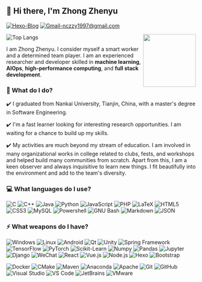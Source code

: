 ## 👋 Hi there, I'm Zhong Zhenyu

[![Hexo-Blog](https://img.shields.io/badge/Blog-blog.alumik.cn-EAEAEA?logo=hexo&logoColor=white&labelColor=0E83CD)](https://blog.alumik.cn/)
[![Gmail-nczzy1997@gmail.com](https://img.shields.io/badge/Gmail-nczzy1997@gmail%2Ecom-EAEAEA?logo=gmail&logoColor=white&labelColor=D14836)](mailto:nczzy1997@gmail.com)

![Top Langs](https://github-readme-stats-git-masterrstaa-rickstaa.vercel.app/api/top-langs/?username=AlumiK&hide=Jupyter%20Notebook&layout=compact)
<img width="140" align="right" src="https://www.svgrepo.com/show/235199/chip-ai.svg" />

I am Zhong Zhenyu. I consider myself a smart worker and a determined team player. I am an experienced researcher and developer skilled in **machine learning**, **AIOps**, **high-performance computing**, and **full stack development**.

### 🌱 What do I do?

✔️ I graduated from Nankai University, Tianjin, China, with a master's degree in Software Engineering.

✔️ I'm a fast learner looking for interesting research opportunities. I am waiting for a chance to build up my skills.

✔️ My activities are much beyond my stream of education. I am involved in many organizational works in college related to clubs, fests, and workshops and helped build many communities from scratch. Apart from this, I am a keen observer and always inquisitive to learn new things. I fit beautifully into the environment and add to the team's diversity.

### 💻 What languages do I use?

![C](https://img.shields.io/badge/-C-black?logo=c&logoColor=A8B9CC)
![C++](https://img.shields.io/badge/-C++-00599C?logo=c%2B%2B&logoColor=white)
![Java](https://img.shields.io/badge/-Java-007396?logo=openjdk&logoColor=white)
![Python](https://img.shields.io/badge/-Python-3776AB?logo=Python&logoColor=white)
![JavaScript](https://img.shields.io/badge/-JavaScript-black?logo=javascript)
![PHP](https://img.shields.io/badge/-PHP-777BB4?logo=php&logoColor=white)
![LaTeX](https://img.shields.io/badge/-LaTeX-008080?logo=latex&logoColor=white)
![HTML5](https://img.shields.io/badge/-HTML5-E34F26?logo=html5&logoColor=white)
![CSS3](https://img.shields.io/badge/-CSS3-1572B6?logo=css3&logoColor=white)
![MySQL](https://img.shields.io/badge/-MySQL-4479A1?logo=mysql&logoColor=white)
![Powershell](https://img.shields.io/badge/-Powershell-5391FE?logo=powershell&logoColor=white)
![GNU Bash](https://img.shields.io/badge/-GNU%20Bash-4EAA25?logo=gnu-bash&logoColor=white)
![Markdown](https://img.shields.io/badge/-Markdown-000000?logo=markdown&logoColor=white)
![JSON](https://img.shields.io/badge/-JSON-000000?logo=json&logoColor=white)

### ⚡ What weapons do I have?

![Windows](https://img.shields.io/badge/-Windows-0078D6?logo=windows&logoColor=white)
![Linux](https://img.shields.io/badge/-Linux-black?logo=linux)
![Android](https://img.shields.io/badge/-Android-3DDC84?logo=android&logoColor=white)
![Qt](https://img.shields.io/badge/-Qt-41CD52?logo=qt&logoColor=white)
![Unity](https://img.shields.io/badge/-Unity-000000?logo=unity&logoColor=white)
![Spring Framework](https://img.shields.io/badge/-Spring%20Framework-6DB33F?logo=spring&logoColor=white)
![TensorFlow](https://img.shields.io/badge/-TensorFlow-FF6F00?logo=tensorflow&logoColor=white)
![PyTorch](https://img.shields.io/badge/-PyTorch-EE4C2C?logo=pytorch&logoColor=white)
![Scikit-Learn](https://img.shields.io/badge/-Scikit--Learn-F7931E?logo=scikit-learn&logoColor=white)
![Numpy](https://img.shields.io/badge/-Numpy-013243?logo=numpy&logoColor=white)
![Pandas](https://img.shields.io/badge/-Pandas-150458?logo=pandas&logoColor=white)
![Jupyter](https://img.shields.io/badge/-Jupyter-F37626?logo=jupyter&logoColor=white)
![Django](https://img.shields.io/badge/-Django-092E20?logo=django&logoColor=white)
![WeChat](https://img.shields.io/badge/-WeChat-7BB32E?logo=wechat&logoColor=white)
![React](https://img.shields.io/badge/-React-black?logo=react&logoColor=61DAFB)
![Vue.js](https://img.shields.io/badge/-Vue%2Ejs-4FC08D?logo=vue%2Ejs&logoColor=white)
![Node.js](https://img.shields.io/badge/-Node%2Ejs-339933?logo=node%2Ejs&logoColor=white)
![Hexo](https://img.shields.io/badge/-Hexo-0E83CD?logo=hexo&logoColor=white)
![Bootstrap](https://img.shields.io/badge/-Bootstrap-563D7C?logo=bootstrap&logoColor=white)

![Docker](https://img.shields.io/badge/-Docker-2496ED?logo=docker&logoColor=white)
![CMake](https://img.shields.io/badge/-CMake-064F8C?logo=cmake&logoColor=white)
![Maven](https://img.shields.io/badge/-Maven-C71A36?logo=apache-maven&logoColor=white)
![Anaconda](https://img.shields.io/badge/-Anaconda-42B029?logo=anaconda&logoColor=white)
![Apache](https://img.shields.io/badge/-Apache-D22128?logo=apache&logoColor=white)
![Git](https://img.shields.io/badge/-Git-F05032?logo=git&logoColor=white)
![GitHub](https://img.shields.io/badge/-GitHub-181717?logo=github&logoColor=white)
![Visual Studio](https://img.shields.io/badge/-Visual%20Studio-5C2D91?logo=visual-studio&logoColor=white)
![VS Code](https://img.shields.io/badge/-VS%20Code-007ACC?logo=visual-studio-code&logoColor=white)
![JetBrains](https://img.shields.io/badge/-JetBrains-000000?logo=jetbrains&logoColor=white)
![VMware](https://img.shields.io/badge/-VMware-607078?logo=vmware&logoColor=white)
